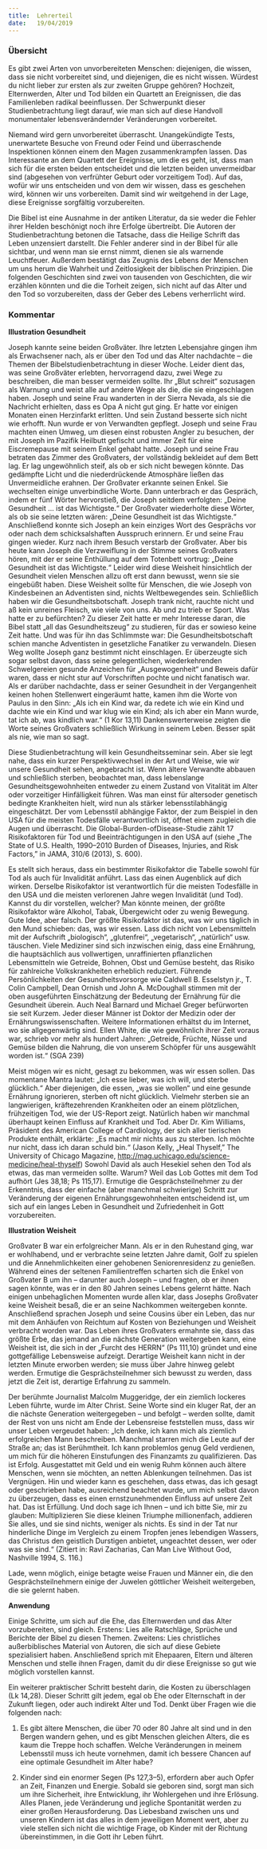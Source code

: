 ```yaml
---
title:  Lehrerteil
date:   19/04/2019
---
```


### Übersicht

Es gibt zwei Arten von unvorbereiteten Menschen: diejenigen, die wissen, dass sie nicht vorbereitet sind, und diejenigen, die es nicht wissen. Würdest du nicht lieber zur ersten als zur zweiten Gruppe gehören? Hochzeit, Elternwerden, Alter und Tod bilden ein Quartett an Ereignissen, die das Familienleben radikal beeinflussen. Der Schwerpunkt dieser Studienbetrachtung liegt darauf, wie man sich auf diese Handvoll monumentaler lebensverändernder Veränderungen vorbereitet.

Niemand wird gern unvorbereitet überrascht. Unangekündigte Tests, unerwartete Besuche von Freund oder Feind und überraschende Inspektionen können einem den Magen zusammenkrampfen lassen. Das Interessante an dem Quartett der Ereignisse, um die es geht, ist, dass man sich für die ersten beiden entscheidet und die letzten beiden unvermeidbar sind (abgesehen von verfrühter Geburt oder vorzeitigem Tod). Auf das, wofür wir uns entscheiden und von dem wir wissen, dass es geschehen wird, können wir uns vorbereiten. Damit sind wir weitgehend in der Lage, diese Ereignisse sorgfältig vorzubereiten.

Die Bibel ist eine Ausnahme in der antiken Literatur, da sie weder die Fehler ihrer Helden beschönigt noch ihre Erfolge übertreibt. Die Autoren der Studienbetrachtung betonen die Tatsache, dass die Heilige Schrift das Leben unzensiert darstellt. Die Fehler anderer sind in der Bibel für alle sichtbar, und wenn man sie ernst nimmt, dienen sie als warnende Leuchtfeuer. Außerdem bestätigt das Zeugnis des Lebens der Menschen um uns herum die Wahrheit und Zeitlosigkeit der biblischen Prinzipien. Die folgenden Geschichten sind zwei von tausenden von Geschichten, die wir erzählen könnten und die die Torheit zeigen, sich nicht auf das Alter und den Tod so vorzubereiten, dass der Geber des Lebens verherrlicht wird.

### Kommentar

**Illustration Gesundheit**

Joseph kannte seine beiden Großväter. Ihre letzten Lebensjahre gingen ihm als Erwachsener nach, als er über den Tod und das Alter nachdachte – die Themen der Bibelstudienbetrachtung in dieser Woche. Leider dient das, was seine Großväter erlebten, hervorragend dazu, zwei Wege zu beschreiben, die man besser vermeiden sollte. Ihr „Blut schreit“ sozusagen als Warnung und weist alle auf andere Wege als die, die sie eingeschlagen haben.
Joseph und seine Frau wanderten in der Sierra Nevada, als sie die Nachricht erhielten, dass es Opa A nicht gut ging. Er hatte vor einigen Monaten einen Herzinfarkt erlitten. Und sein Zustand besserte sich nicht wie erhofft. Nun wurde er von Verwandten gepflegt. Joseph und seine Frau machten einen Umweg, um diesen einst robusten Angler zu besuchen, der mit Joseph im Pazifik Heilbutt gefischt und immer Zeit für eine Eiscremepause mit seinem Enkel gehabt hatte. Joseph und seine Frau betraten das Zimmer des Großvaters, der vollständig bekleidet auf dem Bett lag. Er lag ungewöhnlich steif, als ob er sich nicht bewegen könnte. Das gedämpfte Licht und die niederdrückende Atmosphäre ließen das Unvermeidliche erahnen. Der Großvater erkannte seinen Enkel. Sie wechselten einige unverbindliche Worte. Dann unterbrach er das Gespräch, indem er fünf Wörter hervorstieß, die Joseph seitdem verfolgten: „Deine Gesundheit ... ist das Wichtigste.“ Der Großvater wiederholte diese Wörter, als ob sie seine letzten wären: „Deine Gesundheit ist das Wichtigste.“ Anschließend konnte sich Joseph an kein einziges Wort des Gesprächs vor oder nach dem schicksalshaften Ausspruch erinnern. Er und seine Frau gingen wieder. Kurz nach ihrem Besuch verstarb der Großvater. Aber bis heute kann Joseph die Verzweiflung in der Stimme seines Großvaters hören, mit der er seine Enthüllung auf dem Totenbett vortrug: „Deine Gesundheit ist das Wichtigste.“ Leider wird diese Weisheit hinsichtlich der Gesundheit vielen Menschen allzu oft erst dann bewusst, wenn sie sie eingebüßt haben. Diese Weisheit sollte für Menschen, die wie Joseph von Kindesbeinen an Adventisten sind, nichts Weltbewegendes sein. Schließlich haben wir die Gesundheitsbotschaft. Joseph trank nicht, rauchte nicht und aß kein unreines Fleisch, wie viele von uns. Ab und zu trieb er Sport. Was hatte er zu befürchten? Zu dieser Zeit hatte er mehr Interesse daran, die Bibel statt „all das Gesundheitszeug“ zu studieren, für das er sowieso keine Zeit hatte. Und was für ihn das Schlimmste war: Die Gesundheitsbotschaft schien manche Adventisten in gesetzliche Fanatiker zu verwandeln. Diesen Weg wollte Joseph ganz bestimmt nicht einschlagen. Er überzeugte sich sogar selbst davon, dass seine gelegentlichen, wiederkehrenden Schwelgereien gesunde Anzeichen für „Ausgewogenheit“ und Beweis dafür waren, dass er nicht stur auf Vorschriften pochte und nicht fanatisch war. Als er darüber nachdachte, dass er seiner Gesundheit in der Vergangenheit keinen hohen Stellenwert eingeräumt hatte, kamen ihm die Worte von Paulus in den Sinn: „Als ich ein Kind war, da redete ich wie ein Kind und dachte wie ein Kind und war klug wie ein Kind; als ich aber ein Mann wurde, tat ich ab, was kindlich war.“ (1 Kor 13,11) Dankenswerterweise zeigten die Worte seines Großvaters schließlich Wirkung in seinem Leben. Besser spät als nie, wie man so sagt.

Diese Studienbetrachtung will kein Gesundheitsseminar sein. Aber sie legt nahe, dass ein kurzer Perspektivwechsel in der Art und Weise, wie wir unsere Gesundheit sehen, angebracht ist. Wenn ältere Verwandte abbauen und schließlich sterben, beobachtet man, dass lebenslange Gesundheitsgewohnheiten entweder zu einem Zustand von Vitalität im Alter oder vorzeitiger Hinfälligkeit führen. Was man einst für altersoder genetisch bedingte Krankheiten hielt, wird nun als stärker lebensstilabhängig eingeschätzt. Der vom Lebensstil abhängige Faktor, der zum Beispiel in den USA für die meisten Todesfälle verantwortlich ist, öffnet einem zugleich die Augen und überrascht. Die Global-Burden-ofDisease-Studie zählt 17 Risikofaktoren für Tod und Beeinträchtigungen in den USA auf (siehe „The State of U.S. Health, 1990–2010 Burden of Diseases, Injuries, and Risk Factors,” in JAMA, 310/6 (2013), S. 600).

Es stellt sich heraus, dass ein bestimmter Risikofaktor die Tabelle sowohl für Tod als auch für Invalidität anführt. Lass das einen Augenblick auf dich wirken. Derselbe Risikofaktor ist verantwortlich für die meisten Todesfälle in den USA und die meisten verlorenen Jahre wegen Invalidität (und Tod). Kannst du dir vorstellen, welcher? Man könnte meinen, der größte Risikofaktor wäre Alkohol, Tabak, Übergewicht oder zu wenig Bewegung. Gute Idee, aber falsch. Der größte Risikofaktor ist das, was wir uns täglich in den Mund schieben: das, was wir essen. Lass dich nicht von Lebensmitteln mit der Aufschrift „biologisch“, „glutenfrei“, „vegetarisch“, „natürlich“ usw. täuschen. Viele Mediziner sind sich inzwischen einig, dass eine Ernährung, die hauptsächlich aus vollwertigen, unraffinierten pflanzlichen Lebensmitteln wie Getreide, Bohnen, Obst und Gemüse besteht, das Risiko für zahlreiche Volkskrankheiten erheblich reduziert. Führende Persönlichkeiten der Gesundheitsvorsorge wie Caldwell B. Esselstyn jr., T. Colin Campbell, Dean Ornish und John A. McDoughall stimmen mit der oben ausgeführten Einschätzung der Bedeutung der Ernährung für die Gesundheit überein. Auch Neal Barnard und Michael Greger befürworten sie seit Kurzem. Jeder dieser Männer ist Doktor der Medizin oder der Ernährungswissenschaften. Weitere Informationen erhältst du im Internet, wo sie allgegenwärtig sind. Ellen White, die wie gewöhnlich ihrer Zeit voraus war, schrieb vor mehr als hundert Jahren: „Getreide, Früchte, Nüsse und Gemüse bilden die Nahrung, die von unserem Schöpfer für uns ausgewählt worden ist.“ (SGA 239)

Meist mögen wir es nicht, gesagt zu bekommen, was wir essen sollen. Das momentane Mantra lautet: „Ich esse lieber, was ich will, und sterbe glücklich.“ Aber diejenigen, die essen, „was sie wollen“ und eine gesunde Ernährung ignorieren, sterben oft nicht glücklich. Vielmehr sterben sie an langwierigen, kräftezehrenden Krankheiten oder an einem plötzlichen, frühzeitigen Tod, wie der US-Report zeigt. Natürlich haben wir manchmal überhaupt keinen Einfluss auf Krankheit und Tod. Aber Dr. Kim Williams, Präsident des American College of Cardiology, der sich aller tierischen Produkte enthält, erklärte: „Es macht mir nichts aus zu sterben. Ich möchte nur nicht, dass ich daran schuld bin.“ (Jason Kelly, „Heal Thyself,” The University of Chicago Magazine, http://mag.uchicago.edu/science-medicine/heal-thyself) Sowohl David als auch Hesekiel sehen den Tod als etwas, das man vermeiden sollte. Warum? Weil das Lob Gottes mit dem Tod aufhört (Jes 38,18; Ps 115,17). Ermutige die Gesprächsteilnehmer zu der Erkenntnis, dass der einfache (aber manchmal schwierige) Schritt zur Veränderung der eigenen Ernährungsgewohnheiten entscheidend ist, um sich auf ein langes Leben in Gesundheit und Zufriedenheit in Gott vorzubereiten.

**Illustration Weisheit**

Großvater B war ein erfolgreicher Mann. Als er in den Ruhestand ging, war er wohlhabend, und er verbrachte seine letzten Jahre damit, Golf zu spielen und die Annehmlichkeiten einer gehobenen Seniorenresidenz zu genießen. Während eines der seltenen Familientreffen scharten sich die Enkel von Großvater B um ihn – darunter auch Joseph – und fragten, ob er ihnen sagen könnte, was er in den 80 Jahren seines Lebens gelernt hätte. Nach einigen unbehaglichen Momenten wurde allen klar, dass Josephs Großvater keine Weisheit besaß, die er an seine Nachkommen weitergeben konnte. Anschließend sprachen Joseph und seine Cousins über ein Leben, das nur mit dem Anhäufen von Reichtum auf Kosten von Beziehungen und Weisheit verbracht worden war. Das Leben ihres Großvaters ermahnte sie, dass das größte Erbe, das jemand an die nächste Generation weitergeben kann, eine Weisheit ist, die sich in der „Furcht des HERRN“ (Ps 111,10) gründet und eine gottgefällige Lebensweise aufzeigt. Derartige Weisheit kann nicht in der letzten Minute erworben werden; sie muss über Jahre hinweg gelebt werden. Ermutige die Gesprächsteilnehmer sich bewusst zu werden, dass jetzt die Zeit ist, derartige Erfahrung zu sammeln.

Der berühmte Journalist Malcolm Muggeridge, der ein ziemlich lockeres Leben führte, wurde im Alter Christ. Seine Worte sind ein kluger Rat, der an die nächste Generation weitergegeben – und befolgt – werden sollte, damit der Rest von uns nicht am Ende der Lebensreise feststellen muss, dass wir unser Leben vergeudet haben: „Ich denke, ich kann mich als ziemlich erfolgreichen Mann beschreiben. Manchmal starren mich die Leute auf der Straße an; das ist Berühmtheit. Ich kann problemlos genug Geld verdienen, um mich für die höheren Einstufungen des Finanzamts zu qualifizieren. Das ist Erfolg. Ausgestattet mit Geld und ein wenig Ruhm können auch ältere Menschen, wenn sie möchten, an netten Ablenkungen teilnehmen. Das ist Vergnügen. Hin und wieder kann es geschehen, dass etwas, das ich gesagt oder geschrieben habe, ausreichend beachtet wurde, um mich selbst davon zu überzeugen, dass es einen ernstzunehmenden Einfluss auf unsere Zeit hat. Das ist Erfüllung. Und doch sage ich Ihnen – und ich bitte Sie, mir zu glauben: Multiplizieren Sie diese kleinen Triumphe millionenfach, addieren Sie alles, und sie sind nichts, weniger als nichts. Es sind in der Tat nur hinderliche Dinge im Vergleich zu einem Tropfen jenes lebendigen Wassers, das Christus den geistlich Durstigen anbietet, ungeachtet dessen, wer oder was sie sind.“ (Zitiert in: Ravi Zacharias, Can Man Live Without God, Nashville 1994, S. 116.)

Lade, wenn möglich, einige betagte weise Frauen und Männer ein, die den Gesprächsteilnehmern einige der Juwelen göttlicher Weisheit weitergeben, die sie gelernt haben.

**Anwendung**

Einige Schritte, um sich auf die Ehe, das Elternwerden und das Alter vorzubereiten, sind gleich. Erstens: Lies alle Ratschläge, Sprüche und Berichte der Bibel zu diesen Themen. Zweitens: Lies christliches außerbiblisches Material von Autoren, die sich auf diese Gebiete spezialisiert haben. Anschließend sprich mit Ehepaaren, Eltern und älteren Menschen und stelle ihnen Fragen, damit du dir diese Ereignisse so gut wie möglich vorstellen kannst.

Ein weiterer praktischer Schritt besteht darin, die Kosten zu überschlagen (Lk 14,28). Dieser Schritt gilt jedem, egal ob Ehe oder Elternschaft in der Zukunft liegen, oder auch indirekt Alter und Tod. Denkt über Fragen wie die folgenden nach:

1. Es gibt ältere Menschen, die über 70 oder 80 Jahre alt sind und in den Bergen wandern gehen, und es gibt Menschen gleichen Alters, die es kaum die Treppe hoch schaffen. Welche Veränderungen in meinem Lebensstil muss ich heute vornehmen, damit ich bessere Chancen auf eine optimale Gesundheit im Alter habe?

2. Kinder sind ein enormer Segen (Ps 127,3–5), erfordern aber auch Opfer an Zeit, Finanzen und Energie. Sobald sie geboren sind, sorgt man sich um ihre Sicherheit, ihre Entwicklung, ihr Wohlergehen und ihre Erlösung. Alles Planen, jede Veränderung und jegliche Spontanität werden zu einer großen Herausforderung. Das Liebesband zwischen uns und unseren Kindern ist das alles in dem jeweiligen Moment wert, aber zu viele stellen sich nicht die wichtige Frage, ob Kinder mit der Richtung übereinstimmen, in die Gott ihr Leben führt.

